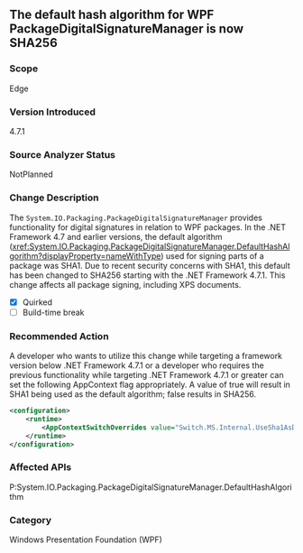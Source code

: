 ## The default hash algorithm for WPF PackageDigitalSignatureManager is now SHA256

### Scope
Edge

### Version Introduced
4.7.1

### Source Analyzer Status
NotPlanned

### Change Description
The `System.IO.Packaging.PackageDigitalSignatureManager` provides functionality for digital signatures in relation to WPF packages.  In the .NET Framework 4.7 and earlier versions, the default algorithm (<xref:System.IO.Packaging.PackageDigitalSignatureManager.DefaultHashAlgorithm?displayProperty=nameWithType>)
used for signing parts of a package was SHA1.  Due to recent security concerns with SHA1, this default has been changed to SHA256 starting with the .NET Framework 4.7.1.  This change affects all package signing, including XPS documents.

- [X] Quirked
- [ ] Build-time break

### Recommended Action
A developer who wants to utilize this change while targeting a framework version below .NET Framework 4.7.1 or a developer who requires the previous functionality while targeting .NET Framework 4.7.1 or greater 
can set the following AppContext flag appropriately.  A value of true will result in SHA1 being used as the default algorithm; false results in SHA256.

```xml
<configuration>
    <runtime>
        <AppContextSwitchOverrides value="Switch.MS.Internal.UseSha1AsDefaultHashAlgorithmForDigitalSignatures=true"/>
    </runtime>
</configuration>
```

### Affected APIs
P:System.IO.Packaging.PackageDigitalSignatureManager.DefaultHashAlgorithm

### Category
Windows Presentation Foundation (WPF)

<!--
    436861
-->


